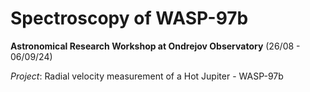 # Spectroscopy of WASP-97b

**Astronomical Research Workshop at Ondrejov Observatory** (26/08 - 06/09/24)

*Project*: Radial velocity measurement of a Hot Jupiter - WASP-97b
